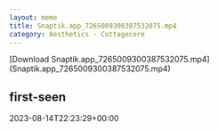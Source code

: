 ```yaml
---
layout: meme
title: Snaptik.app_7265009300387532075.mp4
category: Aesthetics - Cottagecore
---
```


<div markdown="0">[Download Snaptik.app_7265009300387532075.mp4](Snaptik.app_7265009300387532075.mp4)
<h2>first-seen</h2>
<p title="Because Git doesn't preserve file modification times, this metadata file contains the file's modification time when it was added to the library.">2023-08-14T22:23:29+00:00</p>

</div>

